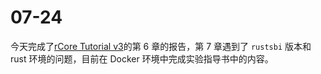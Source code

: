 # 07-24

今天完成了[rCore Tutorial v3](https://rcore-os.github.io/rCore-Tutorial-Book-v3/)的第 6 章的报告，第 7 章遇到了 `rustsbi` 版本和 rust 环境的问题，目前在 Docker 环境中完成实验指导书中的内容。
